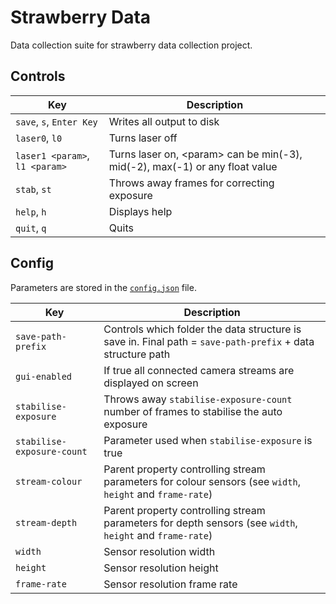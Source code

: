 # Strawberry Data

Data collection suite for strawberry data collection project.

## Controls 

| Key | Description |
| --- | ----------- |
| `save`, `s`, `Enter Key` | Writes all output to disk |
| `laser0`, `l0`  | Turns laser off |
| `laser1 <param>`, `l1 <param>`  | Turns laser on, \<param\> can be min(-3), mid(-2), max(-1) or any float value |
| `stab`, `st`  | Throws away frames for correcting exposure |
| `help`, `h`  | Displays help |
| `quit`, `q`  | Quits |

    
## Config 

Parameters are stored in the [`config.json`](config.json) file.

| Key | Description |
| --- | ----------- |
| `save-path-prefix` | Controls which folder the data structure is save in. Final path = `save-path-prefix` + data structure path |
| `gui-enabled` | If true all connected camera streams are displayed on screen |
| `stabilise-exposure` | Throws away `stabilise-exposure-count` number of frames to stabilise the auto exposure |
| `stabilise-exposure-count` | Parameter used when `stabilise-exposure` is true | 
| `stream-colour` | Parent property controlling stream parameters for colour sensors (see `width`, `height` and `frame-rate`) |
| `stream-depth` | Parent property controlling stream parameters for depth sensors (see `width`, `height` and `frame-rate`) |
| `width` | Sensor resolution width |
| `height` | Sensor resolution height |
| `frame-rate` | Sensor resolution frame rate |
